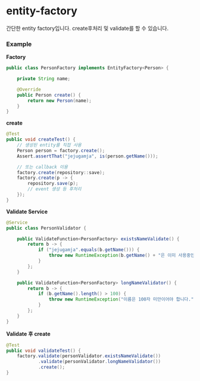 # entity-factory

간단한 entity factory입니다.
create후처리 및 validate를 할 수 있습니다.

### Example

**Factory**

```java
public class PersonFactory implements EntityFactory<Person> {

    private String name;

    @Override
    public Person create() {
        return new Person(name);
    }
} 
```

**create**

```java
@Test
public void createTest() {
    // 생성된 entity를 직접 사용
    Person person = factory.create();
    Assert.assertThat("jejugamja", is(person.getName()));

    // 또는 callback 이용
    factory.create(repository::save);
    factory.create(p -> {
        repository.save(p);
        // event 생성 등 후처리
    });
}
```

**Validate Service**

```java
@Service
public class PersonValidator {

    public ValidateFunction<PersonFactory> existsNameValidate() {
        return b -> {
            if ("jejugamja".equals(b.getName())) {
                throw new RuntimeException(b.getName() + "은 이미 사용중인 이름입니다.");
            }
        };
    }

    public ValidateFunction<PersonFactory> longNameValidator() {
        return b -> {
            if (b.getName().length() > 100) {
                throw new RuntimeException("이름은 100자 미만이어야 합니다.");
            }
        };
    }
}
```

**Validate 후 create**
```java
@Test
public void validateTest() {
    factory.validate(personValidator.existsNameValidate())
            .validate(personValidator.longNameValidator())
            .create();
}
```


